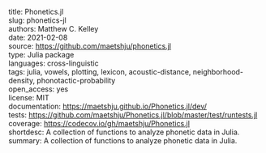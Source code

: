 title: Phonetics.jl  
slug: phonetics-jl  
authors: Matthew C. Kelley  
date: 2021-02-08  
source: https://github.com/maetshju/phonetics.jl  
type: Julia package  
languages: cross-linguistic  
tags: julia, vowels, plotting, lexicon, acoustic-distance, neighborhood-density, phonotactic-probability  
open_access: yes  
license: MIT  
documentation: https://maetshju.github.io/Phonetics.jl/dev/  
tests: https://github.com/maetshju/Phonetics.jl/blob/master/test/runtests.jl  
coverage: https://codecov.io/gh/maetshju/Phonetics.jl  
shortdesc: A collection of functions to analyze phonetic data in Julia.  
summary: A collection of functions to analyze phonetic data in Julia.  
